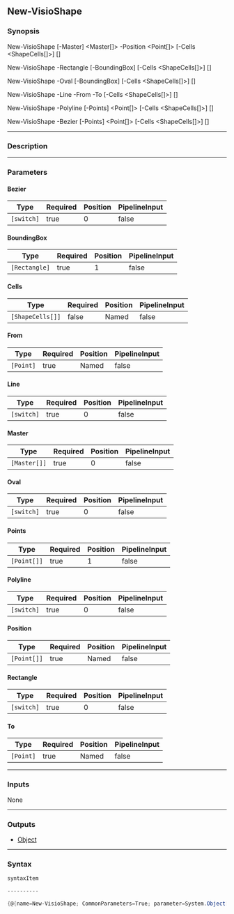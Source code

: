 New-VisioShape
--------------

### Synopsis

New-VisioShape [-Master] <Master[]> -Position <Point[]> [-Cells <ShapeCells[]>] [<CommonParameters>]

New-VisioShape -Rectangle [-BoundingBox] <Rectangle> [-Cells <ShapeCells[]>] [<CommonParameters>]

New-VisioShape -Oval [-BoundingBox] <Rectangle> [-Cells <ShapeCells[]>] [<CommonParameters>]

New-VisioShape -Line -From <Point> -To <Point> [-Cells <ShapeCells[]>] [<CommonParameters>]

New-VisioShape -Polyline [-Points] <Point[]> [-Cells <ShapeCells[]>] [<CommonParameters>]

New-VisioShape -Bezier [-Points] <Point[]> [-Cells <ShapeCells[]>] [<CommonParameters>]

---

### Description

---

### Parameters
#### **Bezier**

|Type      |Required|Position|PipelineInput|
|----------|--------|--------|-------------|
|`[switch]`|true    |0       |false        |

#### **BoundingBox**

|Type         |Required|Position|PipelineInput|
|-------------|--------|--------|-------------|
|`[Rectangle]`|true    |1       |false        |

#### **Cells**

|Type            |Required|Position|PipelineInput|
|----------------|--------|--------|-------------|
|`[ShapeCells[]]`|false   |Named   |false        |

#### **From**

|Type     |Required|Position|PipelineInput|
|---------|--------|--------|-------------|
|`[Point]`|true    |Named   |false        |

#### **Line**

|Type      |Required|Position|PipelineInput|
|----------|--------|--------|-------------|
|`[switch]`|true    |0       |false        |

#### **Master**

|Type        |Required|Position|PipelineInput|
|------------|--------|--------|-------------|
|`[Master[]]`|true    |0       |false        |

#### **Oval**

|Type      |Required|Position|PipelineInput|
|----------|--------|--------|-------------|
|`[switch]`|true    |0       |false        |

#### **Points**

|Type       |Required|Position|PipelineInput|
|-----------|--------|--------|-------------|
|`[Point[]]`|true    |1       |false        |

#### **Polyline**

|Type      |Required|Position|PipelineInput|
|----------|--------|--------|-------------|
|`[switch]`|true    |0       |false        |

#### **Position**

|Type       |Required|Position|PipelineInput|
|-----------|--------|--------|-------------|
|`[Point[]]`|true    |Named   |false        |

#### **Rectangle**

|Type      |Required|Position|PipelineInput|
|----------|--------|--------|-------------|
|`[switch]`|true    |0       |false        |

#### **To**

|Type     |Required|Position|PipelineInput|
|---------|--------|--------|-------------|
|`[Point]`|true    |Named   |false        |

---

### Inputs
None

---

### Outputs
* [Object](https://learn.microsoft.com/en-us/dotnet/api/System.Object)

---

### Syntax
```PowerShell
syntaxItem
```
```PowerShell
----------
```
```PowerShell
{@{name=New-VisioShape; CommonParameters=True; parameter=System.Object[]}, @{name=New-VisioShape; CommonParameters=True; parameter=System.Object[]}, @{name=New-VisioSha…
```
